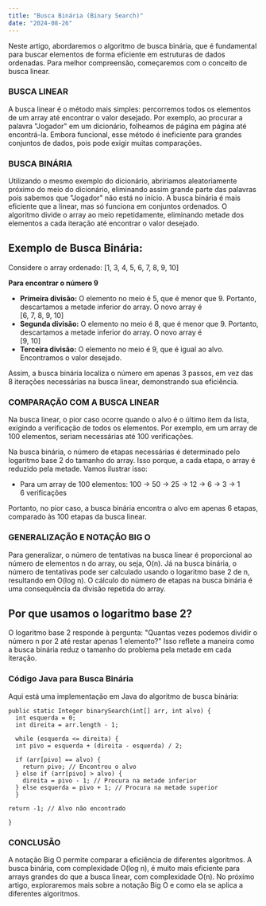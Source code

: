 ```yaml
---
title: "Busca Binária (Binary Search)"
date: "2024-08-26"
---
```


Neste artigo, abordaremos o algoritmo de busca binária, que é fundamental para buscar elementos de forma eficiente em estruturas de dados ordenadas. Para melhor compreensão, começaremos com o conceito de busca linear.

### BUSCA LINEAR

A busca linear é o método mais simples: percorremos todos os elementos de um array até encontrar o valor desejado. Por exemplo, ao procurar a palavra "Jogador" em um dicionário, folheamos de página em página até encontrá-la. Embora funcional, esse método é ineficiente para grandes conjuntos de dados, pois pode exigir muitas comparações.

### BUSCA BINÁRIA

Utilizando o mesmo exemplo do dicionário, abririamos aleatoriamente próximo do meio do dicionário, eliminando assim grande parte das palavras pois sabemos que "Jogador" não está no início. A busca binária é mais eficiente que a linear, mas só funciona em conjuntos ordenados. O algoritmo divide o array ao meio repetidamente, eliminando metade dos elementos a cada iteração até encontrar o valor desejado. 

## Exemplo de Busca Binária:

Considere o array ordenado:
[1, 3, 4, 5, 6, 7, 8, 9, 10]  

**Para encontrar o número 9**

- **Primeira divisão:** O elemento no meio é 5, que é menor que 9. Portanto, descartamos a metade inferior do array. O novo array é  
[6, 7, 8, 9, 10]
- **Segunda divisão:** O elemento no meio é 8, que é menor que 9. Portanto, descartamos a metade inferior do array. O novo array é  
[9, 10]
- **Terceira divisão:** O elemento no meio é 9, que é igual ao alvo. Encontramos o valor desejado.

Assim, a busca binária localiza o número em apenas 3 passos, em vez das 8 iterações necessárias na busca linear, demonstrando sua eficiência.

### COMPARAÇÃO COM A BUSCA LINEAR

Na busca linear, o pior caso ocorre quando o alvo é o último item da lista, exigindo a verificação de todos os elementos. Por exemplo, em um array de 100 elementos, seriam necessárias até 100 verificações.

Na busca binária, o número de etapas necessárias é determinado pelo logaritmo base 2 do tamanho do array. Isso porque, a cada etapa, o array é reduzido pela metade. Vamos ilustrar isso:

- Para um array de 100 elementos:
100 -> 50 -> 25 -> 12 -> 6 -> 3 -> 1  
6 verificações

Portanto, no pior caso, a busca binária encontra o alvo em apenas 6 etapas, comparado às 100 etapas da busca linear.

### GENERALIZAÇÃO E NOTAÇÃO BIG O

Para generalizar, o número de tentativas na busca linear é proporcional ao número de elementos n do array, ou seja, O(n). Já na busca binária, o número de tentativas pode ser calculado usando o logaritmo base 2 de n, resultando em O(log n). O cálculo do número de etapas na busca binária é uma consequência da divisão repetida do array.

## Por que usamos o logaritmo base 2?

O logaritmo base 2 responde à pergunta: "Quantas vezes podemos dividir o número n por 2 até restar apenas 1 elemento?" Isso reflete a maneira como a busca binária reduz o tamanho do problema pela metade em cada iteração.

### Código Java para Busca Binária

Aqui está uma implementação em Java do algoritmo de busca binária:
```
public static Integer binarySearch(int[] arr, int alvo) {
  int esquerda = 0;
  int direita = arr.length - 1;

  while (esquerda <= direita) {
  int pivo = esquerda + (direita - esquerda) / 2;

  if (arr[pivo] == alvo) {
    return pivo; // Encontrou o alvo
  } else if (arr[pivo] > alvo) {
    direita = pivo - 1; // Procura na metade inferior
  } else esquerda = pivo + 1; // Procura na metade superior
  }

return -1; // Alvo não encontrado

}

```
### CONCLUSÃO

A notação Big O permite comparar a eficiência de diferentes algoritmos. A busca binária, com complexidade O(log n), é muito mais eficiente para arrays grandes do que a busca linear, com complexidade O(n). No próximo artigo, exploraremos mais sobre a notação Big O e como ela se aplica a diferentes algoritmos.
